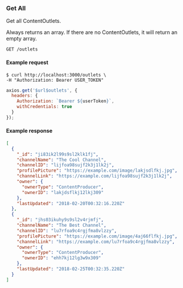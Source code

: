 ### Get All

Get all ContentOutlets.

Always returns an array. If there are no ContentOutlets, it will return an empty array.

```endpoint
GET /outlets
```

#### Example request

```curl
$ curl http://localhost:3000/outlets \
-H "Authorization: Bearer USER_TOKEN"
```

```javascript
axios.get('$url$outlets', {
  headers: {
    Authorization: `Bearer ${userToken}`,
    withCredentials: true
  }
});
```

#### Example response

```json
[
  {
    "_id": "ji83ik2l99s9sl2klk1fj",
    "channelName": "The Cool Channel",
    "channelID": "lijfoa98sujf2k3j1lk2j",
    "profilePicture": "https://example.com/image/lakjsdlfkj.jpg",
    "channelLink": "https://example.com/lijfoa98sujf2k3j1lk2j",
    "owner": {
      "ownerType": "ContentProducer",
      "ownerID": "lakjdsflkj12lkj309"
    },
    "lastUpdated": "2018-02-20T00:32:16.220Z"
  },
  {
    "_id": "jhs03ikuhy9s9sl2v4rjmfj",
    "channelName": "The Best Channel",
    "channelID": "lu7rfoa9c4rgjfma8vlzzy",
    "profilePicture": "https://example.com/image/4aj66flfkj.jpg",
    "channelLink": "https://example.com/lu7rfoa9c4rgjfma8vlzzy",
    "owner": {
      "ownerType": "ContentProducer",
      "ownerID": "ehh7kj12lg3w9x309"
    },
    "lastUpdated": "2018-02-25T00:32:35.220Z"
  }
]
```

